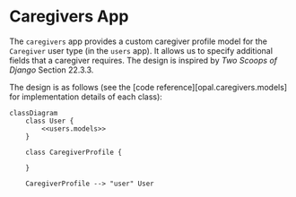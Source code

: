 # Caregivers App

The `caregivers` app provides a custom caregiver profile model for the `Caregiver` user type (in the `users` app). It allows us to specify additional fields that a caregiver requires. The design is inspired by *Two Scoops of Django* Section 22.3.3.

The design is as follows (see the [code reference][opal.caregivers.models] for implementation details of each class):

```mermaid
classDiagram
    class User {
        <<users.models>>
    }

    class CaregiverProfile {

    }

    CaregiverProfile --> "user" User
```
